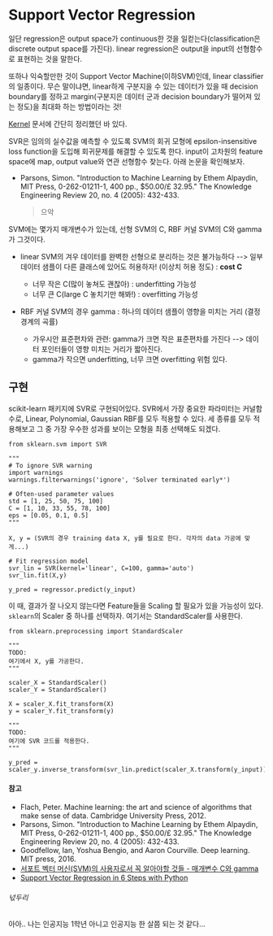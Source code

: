 # Support Vector Regression


일단 regression은 output space가 continuous한 것을 일컫는다(classification은 discrete output space를 가진다).
linear regression은 output을 input의 선형함수로 표현하는 것을 말한다.

또하나 익숙할만한 것이 Support Vector Machine(이하SVM)인데, linear classifier의 일종이다. 
무슨 말이냐면, linear하게 구분지을 수 있는 데이터가 있을 때 decision boundary를 정하고 margin(구분지은 데이터 군과 decision boundary가 떨어져 있는 정도)을 최대화 하는 방법이라는 것!


[Kernel](https://github.com/codingbowoo/codingbowoo-resource/blob/master/computer_science/machine_learning/kernel.md) 문서에 간단히 정리했던 바 있다.


SVR은 임의의 실수값을 예측할 수 있도록 SVM의 회귀 모형에 epsilon-insensitive loss function을 도입해 회귀문제를 해결할 수 있도록 한다.
input이 고차원의 feature space에 map, output value와 연관 선형함수 찾는다.
아래 논문을 확인해보자.

- Parsons, Simon. "Introduction to Machine Learning by Ethem Alpaydin, MIT Press, 0-262-01211-1, 400 pp., $50.00/£ 32.95." The Knowledge Engineering Review 20, no. 4 (2005): 432-433.


    > 으악
    


SVM에는 몇가지 매개변수가 있는데, 선형 SVM의 C, RBF 커널 SVM의 C와 gamma가 그것이다.
- linear SVM의 겨우 데이터를 완벽한 선형으로 분리하는 것은 불가능하다 --> 일부 데이터 샘플이 다른 클래스에 있어도 허용하자! (이상치 허용 정도) : **cost C**
    - 너무 작은 C(많이 놓쳐도 괜찮아) : underfitting 가능성
    - 너무 큰 C(large C 놓치기만 해봐!) : overfitting 가능성
    
- RBF 커널 SVM의 경우 gamma : 하나의 데이터 샘플이 영향을 미치는 거리 (결정 경계의 곡률)
    - 가우시안 표준편차와 관련: gamma가 크면 작은 표준편차를 가진다 --> 데이터 포인터들이 영향 미치는 거리가 짧아진다.
    - gamma가 작으면 underfitting, 너무 크면 overfitting 위험 있다.


## 구현
scikit-learn 패키지에 SVR로 구현되어있다.
SVR에서 가장 중요한 파라미터는 커널함수로, Linear, Polynomial, Gaussian RBF를 모두 적용할 수 있다.
세 종류를 모두 적용해보고 그 중 가장 우수한 성과를 보이는 모형을 최종 선택해도 되겠다.


```python3
from sklearn.svm import SVR

"""
# To ignore SVR warning
import warnings
warnings.filterwarnings('ignore', 'Solver terminated early*')

# Often-used parameter values
std = [1, 25, 50, 75, 100]
C = [1, 10, 33, 55, 78, 100]
eps = [0.05, 0.1, 0.5]
"""

X, y = (SVR의 경우 training data X, y를 필요로 한다. 각자의 data 가공에 맞게...)

# Fit regression model
svr_lin = SVR(kernel='linear', C=100, gamma='auto')
svr_lin.fit(X,y)

y_pred = regressor.predict(y_input)
```

이 때, 결과가 잘 나오지 않는다면 Feature들을 Scaling 할 필요가 있을 가능성이 있다. ```sklearn```의 Scaler 중 하나를 선택하자. 여기서는 StandardScaler를 사용한다.
```python3
from sklearn.preprocessing import StandardScaler

"""
TODO: 
여기에서 X, y를 가공한다.
"""

scaler_X = StandardScaler()
scaler_Y = StandardScaler()

X = scaler_X.fit_transform(X)
y = scaler_Y.fit_transform(y)

"""
TODO: 
여기에 SVR 코드를 적용한다.
"""

y_pred = scaler_y.inverse_transform(svr_lin.predict(scaler_X.transform(y_input)))
```



#### 참고
- Flach, Peter. Machine learning: the art and science of algorithms that make sense of data. Cambridge University Press, 2012.
- Parsons, Simon. "Introduction to Machine Learning by Ethem Alpaydin, MIT Press, 0-262-01211-1, 400 pp., $50.00/£ 32.95." The Knowledge Engineering Review 20, no. 4 (2005): 432-433.
- Goodfellow, Ian, Yoshua Bengio, and Aaron Courville. Deep learning. MIT press, 2016.
- [서포트 벡터 머신(SVM)의 사용자로서 꼭 알아야할 것들 - 매개변수 C와 gamma](https://bskyvision.com/163)
- [Support Vector Regression in 6 Steps with Python](https://medium.com/pursuitnotes/support-vector-regression-in-6-steps-with-python-c4569acd062d)

###### 넋두리
아아.. 나는 인공지능 1학년 아니고 인공지능 한 살쯤 되는 것 같다...
